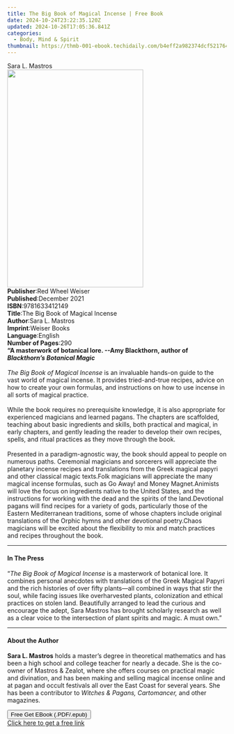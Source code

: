 ```yaml
---
title: The Big Book of Magical Incense | Free Book
date: 2024-10-24T23:22:35.120Z
updated: 2024-10-26T17:05:36.841Z
categories:
  - Body, Mind & Spirit
thumbnail: https://thmb-001-ebook.techidaily.com/b4eff2a982374dcf5217648f57200fec3299911fb53f66ed9074adf793e15545.jpg
---
```

<main id="book-container">
  <div class="flex flex-col">
    <div class="book-brief flex-1 py-6 px-4 sm:p-6 md:py-10 md:px-8">
      <!-- brief-->
      <div class="book-brief-main">Sara L. Mastros</div>
    </div>
    <div
      class="book-meta-info flex-1 grid gap-4 col-start-1 col-end-3 row-start-1 sm:mb-6 sm:grid-cols-4 lg:gap-6 lg:col-start-2 lg:row-end-6 lg:row-span-6 lg:mb-0"
    >
      <div
        class="book-meta-info-left place-content-center mt-4 p-4 text-sm leading-6 col-start-2 col-span-2 dark:text-slate-400"
      >
        <img
          class="w-full h-500 object-cover rounded-lg sm:h-255 sm:col-span-2 lg:col-span-full"
          src="https://img-001-ebook.techidaily.com/3c1a998db1d1cd035448106f3a312a9ff28b37860c63151d257690a2d8ea9a47.jpg"
          alt=""
          width="312"
          height="500"
        />
      </div>
      <div
        class="book-meta-info-right mt-2 col-start-1 row-start-2 col-span-3 self-center"
      >
        <!-- meta data  -->
        <div class="flex flex-col px-4 md:px-8">
          <div class="flex-1">
            <strong>Publisher</strong>:<span class="px-2"
              >Red Wheel Weiser</span
            >
          </div>
          <div class="flex-1">
            <strong>Published</strong>:<span class="px-2">December 2021</span>
          </div>
          <div class="flex-1">
            <strong>ISBN</strong>:<span class="px-2">9781633412149</span>
          </div>
          <div class="flex-1">
            <strong>Title</strong>:<span class="px-2"
              >The Big Book of Magical Incense</span
            >
          </div>
          <div class="flex-1">
            <strong>Author</strong>:<span class="px-2">Sara L. Mastros</span>
          </div>
          <div class="flex-1">
            <strong>Imprint</strong>:<span class="px-2">Weiser Books</span>
          </div>
          <div class="flex-1">
            <strong>Language</strong>:<span class="px-2">English</span>
          </div>
          <div class="flex-1">
            <strong>Number of Pages</strong>:<span class="px-2">290</span>
          </div>
        </div>
      </div>
    </div>
    <div class="book-description flex-1 py-6 px-4 sm:p-6 md:py-10 md:px-8">
      <div class="book-description-main">
        <div accordion-content="" id="description">
          <b
            >“A masterwork of botanical lore. --Amy Blackthorn, author of
            <i>Blackthorn’s Botanical Magic</i><br />
            &nbsp;</b
          ><br /><i>The Big Book of Magical Incense</i>&nbsp;is an invaluable
          hands-on guide to the vast world of magical incense. It provides
          tried-and-true recipes, advice on how to create your own formulas, and
          instructions on how to use incense in all sorts of magical
          practice.<br /><br />
          While the book requires no prerequisite knowledge, it is also
          appropriate for experienced magicians and learned pagans. The chapters
          are scaffolded, teaching about basic ingredients and skills, both
          practical and magical, in early chapters, and gently leading the
          reader to develop their own recipes, spells, and ritual practices as
          they move through the book.<br /><br />
          Presented in a paradigm-agnostic way, the book should appeal to people
          on numerous paths. Ceremonial magicians and sorcerers will appreciate
          the planetary incense recipes and translations from the Greek magical
          papyri and other classical magic texts.Folk magicians will appreciate
          the many magical incense formulas, such as Go Away! and Money
          Magnet.Animists will love the focus on ingredients native to the
          United States, and the instructions for working with the dead and the
          spirits of the land.Devotional pagans will find recipes for a variety
          of gods, particularly those of the Eastern Mediterranean traditions,
          some of whose chapters include original translations of the Orphic
          hymns and other devotional poetry.Chaos magicians will be excited
          about the flexibility to mix and match practices and recipes
          throughout the book.
        </div>
        <div class="accordion-fader"></div>
      </div>
    </div>
    <div class="book-excerpts flex-1 py-6 px-4 sm:p-6 md:py-10 md:px-8">
      <!-- excerpts-->
      <div class="book-excerpts-main">
        <hr />
        <h4 class="placeholder placeholder-heading">
          <span>In The Press</span>
        </h4>
        <p>
          “<i>The Big Book of Magical Incense </i>is a masterwork of botanical
          lore. It combines personal anecdotes with translations of the Greek
          Magical Papyri and the rich histories of over fifty plants—all
          combined in ways that stir the soul, while facing issues like
          overharvested plants, colonization and ethical practices on stolen
          land. Beautifully arranged to lead the curious and encourage the
          adept, Sara Mastros has brought scholarly research as well as a clear
          voice to the intersection of plant spirits and magic. A must own.”
        </p>
      </div>
    </div>
    <div class="book-about-author flex-1 py-6 px-4 sm:p-6 md:py-10 md:px-8">
      <!-- about author-->
      <div class="book-main-author-main">
        <hr />
        <h4 class="placeholder placeholder-heading">
          <span>About the Author</span>
        </h4>
        <p>
          <b>Sara L. Mastros</b> holds a master’s degree in theoretical
          mathematics and has been a high school and college teacher for nearly
          a decade. She is the co-owner of Mastros &amp; Zealot, where she
          offers courses on practical magic and divination, and has been making
          and selling magical incense online and at pagan and occult festivals
          all over the East Coast for several years. She has been a contributor
          to <i>Witches &amp; Pagans, Cartomancer,</i> and other magazines.
        </p>
      </div>
    </div>
    <div class="book-free-get flex-1 py-6 px-4 sm:p-6 md:py-10 md:px-8">
      <button
        id="btn-free-get"
        class="bg-blue-500 hover:bg-blue-700 text-white font-bold py-2 px-4 rounded"
      >
        Free Get EBook (.PDF/.epub)
      </button>
      <div id="countdown-display" class="px-2 text-lg mt-2"></div>
      <a
        id="free-link"
        class="hidden bg-blue-500 hover:bg-blue-700 text-white font-bold py-2 px-4 rounded"
        href="https://www.ebooks.com/en-us/book/210233082/the-big-book-of-magical-incense/sara-l-mastros/"
        target="_blank"
        >Click here to get a free link</a
      >
    </div>
    <script>
      let countdownTime = 0;
      let countdownInterval = null;
      document
        .getElementById('btn-free-get')
        .addEventListener('click', startCountdown);
      function startCountdown() {
        countdownTime = new Date().getTime() + 60000 * 3;
        countdownInterval = setInterval(updateCountdown, 1000);
        document.getElementById('btn-free-get').disabled = true;
        document
          .getElementById('btn-free-get')
          .classList.add('bg-gray-500', 'cursor-not-allowed');
      }
      function updateCountdown() {
        let currentTime = new Date().getTime();
        let timeLeft = countdownTime - currentTime;
        let secondsLeft = Math.floor(timeLeft / 1000);
        document.getElementById('countdown-display').innerHTML =
          `Remaining time: ${secondsLeft} seconds.`;
        if (secondsLeft <= 0) {
          clearInterval(countdownInterval);
          document.getElementById('btn-free-get').classList.add('hidden');
          document.getElementById('free-link').classList.remove('hidden');
          document.getElementById('countdown-display').innerHTML = '';
        }
      }
    </script>
  </div>
</main>

<ins class="adsbygoogle"
      style="display:block"
      data-ad-client="ca-pub-7571918770474297"
      data-ad-slot="8358498916"
      data-ad-format="auto"
      data-full-width-responsive="true"></ins>
    